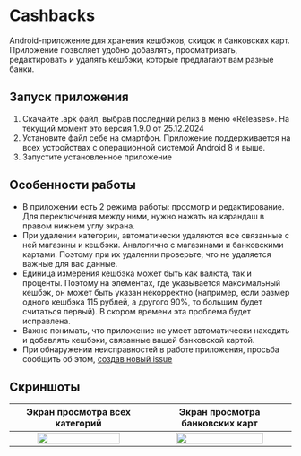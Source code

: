 # Cashbacks
Android-приложение для хранения кешбэков, скидок и банковских карт.
Приложение позволяет удобно добавлять, просматривать, редактировать и удалять кешбэки, которые предлагают вам разные банки.
## Запуск приложения
1. Скачайте .apk файл, выбрав последний релиз в меню «Releases». На текущий момент это версия 1.9.0 от 25.12.2024
2. Установите файл себе на смартфон. Приложение поддерживается на всех устройствах с операционной системой Android 8 и выше.
3. Запустите установленное приложение

## Особенности работы
- В приложении есть 2 режима работы: просмотр и редактирование. Для переключения между ними, нужно нажать на карандаш в правом нижнем углу экрана.
- При удалении категории, автоматически удаляются все связанные с ней магазины и кешбэки. Аналогично с магазинами и банковскими картами. Поэтому при их удалении проверьте, что не удаляется важные для вас данные.
- Единица измерения кешбэка может быть как валюта, так и проценты. Поэтому на элементах, где указывается максимальный кешбэк, он может быть указан некорректно (например, если размер одного кешбэка 115 рублей, а другого 90%, то большим будет считаться первый). В скором времени эта проблема будет исправлена.
- Важно понимать, что приложение не умеет автоматически находить и добавлять кешбэки, связанные вашей банковской картой.
- При обнаружении неисправностей в работе приложения, просьба сообщить об этом, [создав новый issue](https://github.com/dragontino/Cashbacks/issues/new/choose)

## Скриншоты
|                                                    Экран просмотра всех категорий                                 |                                              Экран просмотра банковских карт                  |   
|:-----------------------------------------------------------------------------------------------------------------:|:---------------------------------------------------------------------------------------------:|
| <img src="https://github.com/user-attachments/assets/1637290b-3436-403f-aae8-efe81aa8a31b" width=80% height=80%/> | <img src="https://github.com/user-attachments/assets/c2b49fd8-5108-4945-9a56-41e9964f8985" width=80% height=80%/> |
